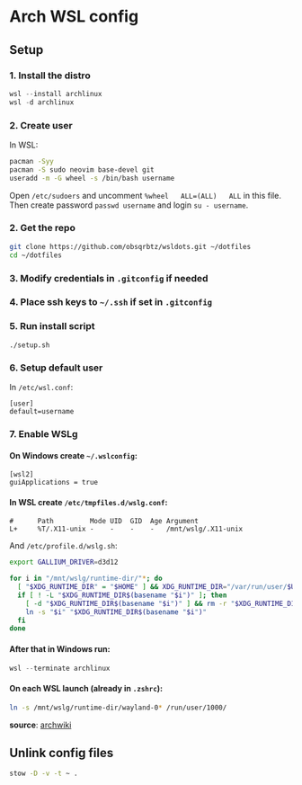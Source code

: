 # Arch WSL config

## Setup

### 1. Install the distro

```powershell
wsl --install archlinux
wsl -d archlinux
```

### 2. Create user

In WSL:

```bash
pacman -Syy
pacman -S sudo neovim base-devel git
useradd -m -G wheel -s /bin/bash username
```

Open `/etc/sudoers` and uncomment `%wheel   ALL=(ALL)   ALL` in this file. Then create password `passwd username` and login `su - username`.

### 2. Get the repo

```bash
git clone https://github.com/obsqrbtz/wsldots.git ~/dotfiles
cd ~/dotfiles
```

### 3. Modify credentials in `.gitconfig` if needed

### 4. Place ssh keys to `~/.ssh` if set in `.gitconfig`

### 5. Run install script

```
./setup.sh
```

### 6. Setup default user

In `/etc/wsl.conf`:

```
[user]
default=username
```

### 7. Enable WSLg

#### On Windows create `~/.wslconfig`:

```
[wsl2]
guiApplications = true
```

#### In WSL create `/etc/tmpfiles.d/wslg.conf`:

```
#      Path         Mode UID  GID  Age Argument
L+     %T/.X11-unix -    -    -    -   /mnt/wslg/.X11-unix
```

And `/etc/profile.d/wslg.sh`:

```bash
export GALLIUM_DRIVER=d3d12

for i in "/mnt/wslg/runtime-dir/"*; do
  [ "$XDG_RUNTIME_DIR" = "$HOME" ] && XDG_RUNTIME_DIR="/var/run/user/$UID"
  if [ ! -L "$XDG_RUNTIME_DIR$(basename "$i")" ]; then
    [ -d "$XDG_RUNTIME_DIR$(basename "$i")" ] && rm -r "$XDG_RUNTIME_DIR$(basename "$i")"
    ln -s "$i" "$XDG_RUNTIME_DIR$(basename "$i")"
  fi
done
```

#### After that in Windows run:

```powershell
wsl --terminate archlinux
```

#### On each WSL launch (already in `.zshrc`):

```bash
ln -s /mnt/wslg/runtime-dir/wayland-0* /run/user/1000/
```

**source**: [archwiki](https://wiki.archlinux.org/title/Install_Arch_Linux_on_WSL)

## Unlink config files

```bash
stow -D -v -t ~ .
```
